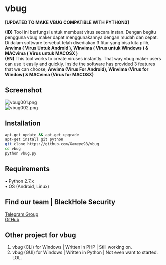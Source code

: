 # vbug

**[UPDATED TO MAKE VBUG COMPATIBLE WITH PYTHON3]**

**(ID)** Tool ini berfungsi untuk membuat virus secara instan. Dengan begitu pengguna vbug maker dapat menggunakannya dengan mudah dan cepat. Di dalam software tersebut telah disediakan 3 fitur yang bisa kita pilih, **Anvima ( Virus Untuk Android ), Winvima ( Virus untuk Windows ) & MACvima ( Virus untuk MACOSX )**  
**(EN)** This tool works to create viruses instantly. That way vbug maker users can use it easily and quickly. Inside the software has provided 3 features that we can choose, **Anvima (Virus For Android), Winvima (Virus for Window) & MACvima (Virus for MACOSX)**

## Screenshot
![vbug001.png](.image/vbug01.png)  
![vbug002.png](.image/vbug02.png)

## Installation
```bash
apt-get update && apt-get upgrade
apt-get install git python
git clone https://github.com/Gameye98/vbug
cd vbug
python vbug.py
```

## Requirements
• Python 2.7.x  
• OS (Android, Linux)

## Find our team | BlackHole Security
[Telegram Group](https://t.me/BHSec)  
[GitHub](https://github.com/BlackHoleSecurity)

## Other project for vbug
1. vbug (CLI) for Windows | Written in PHP | Still working on.
2. vbug (GUI) for Windows | Written in Python | Not even want to started. LOL.
